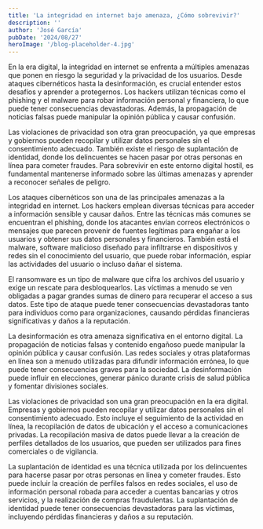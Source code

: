```yaml
---
title: 'La integridad en internet bajo amenaza, ¿Cómo sobrevivir?'
description: ''
author: 'José García'
pubDate: '2024/08/27'
heroImage: '/blog-placeholder-4.jpg'
---
```


En la era digital, la integridad en internet se enfrenta a múltiples amenazas que ponen en riesgo la seguridad y la privacidad de los usuarios. Desde ataques cibernéticos hasta la desinformación, es crucial entender estos desafíos y aprender a protegernos. Los hackers utilizan técnicas como el phishing y el malware para robar información personal y financiera, lo que puede tener consecuencias devastadoras. Además, la propagación de noticias falsas puede manipular la opinión pública y causar confusión.

Las violaciones de privacidad son otra gran preocupación, ya que empresas y gobiernos pueden recopilar y utilizar datos personales sin el consentimiento adecuado. También existe el riesgo de suplantación de identidad, donde los delincuentes se hacen pasar por otras personas en línea para cometer fraudes. Para sobrevivir en este entorno digital hostil, es fundamental mantenerse informado sobre las últimas amenazas y aprender a reconocer señales de peligro.

Los ataques cibernéticos son una de las principales amenazas a la integridad en internet. Los hackers emplean diversas técnicas para acceder a información sensible y causar daños. Entre las técnicas más comunes se encuentran el phishing, donde los atacantes envían correos electrónicos o mensajes que parecen provenir de fuentes legítimas para engañar a los usuarios y obtener sus datos personales y financieros. También está el malware, software malicioso diseñado para infiltrarse en dispositivos y redes sin el conocimiento del usuario, que puede robar información, espiar las actividades del usuario o incluso dañar el sistema.

El ransomware es un tipo de malware que cifra los archivos del usuario y exige un rescate para desbloquearlos. Las víctimas a menudo se ven obligadas a pagar grandes sumas de dinero para recuperar el acceso a sus datos. Este tipo de ataque puede tener consecuencias devastadoras tanto para individuos como para organizaciones, causando pérdidas financieras significativas y daños a la reputación.

La desinformación es otra amenaza significativa en el entorno digital. La propagación de noticias falsas y contenido engañoso puede manipular la opinión pública y causar confusión. Las redes sociales y otras plataformas en línea son a menudo utilizadas para difundir información errónea, lo que puede tener consecuencias graves para la sociedad. La desinformación puede influir en elecciones, generar pánico durante crisis de salud pública y fomentar divisiones sociales.

Las violaciones de privacidad son una gran preocupación en la era digital. Empresas y gobiernos pueden recopilar y utilizar datos personales sin el consentimiento adecuado. Esto incluye el seguimiento de la actividad en línea, la recopilación de datos de ubicación y el acceso a comunicaciones privadas. La recopilación masiva de datos puede llevar a la creación de perfiles detallados de los usuarios, que pueden ser utilizados para fines comerciales o de vigilancia.

La suplantación de identidad es una técnica utilizada por los delincuentes para hacerse pasar por otras personas en línea y cometer fraudes. Esto puede incluir la creación de perfiles falsos en redes sociales, el uso de información personal robada para acceder a cuentas bancarias y otros servicios, y la realización de compras fraudulentas. La suplantación de identidad puede tener consecuencias devastadoras para las víctimas, incluyendo pérdidas financieras y daños a su reputación.
